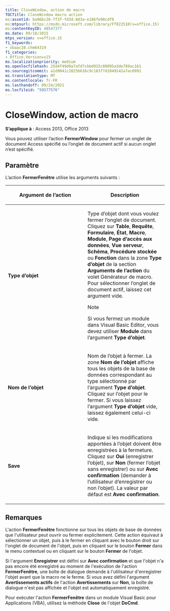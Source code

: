 ```yaml
---
title: CloseWindow, action de macro
TOCTitle: CloseWindow macro action
ms:assetid: ba96bc26-7f3f-fd3d-8d3a-e18bfe90cdf0
ms:mtpsurl: https://msdn.microsoft.com/library/Ff822510(v=office.15)
ms:contentKeyID: 48547377
ms.date: 09/18/2015
mtps_version: v=office.15
f1_keywords:
- vbaac10.chm64319
f1_categories:
- Office.Version=v15
ms.localizationpriority: medium
ms.openlocfilehash: 25d4f49d9a7afd7cbbd915c80895a3de789ac161
ms.sourcegitcommit: a1d9041c20256616c9c183f7d1049142a7ac6991
ms.translationtype: MT
ms.contentlocale: fr-FR
ms.lasthandoff: 09/24/2021
ms.locfileid: "59577576"
---
```

# <a name="closewindow-macro-action"></a>CloseWindow, action de macro


**S’applique à** : Access 2013, Office 2013

Vous pouvez utiliser l’action **FermerWindow** pour fermer un onglet de document Access spécifié ou l’onglet de document actif si aucun onglet n’est spécifié.

## <a name="setting"></a>Paramètre

L’action **FermerFenêtre** utilise les arguments suivants :

<table>
<colgroup>
<col style="width: 50%" />
<col style="width: 50%" />
</colgroup>
<thead>
<tr class="header">
<th><p>Argument de l’action</p></th>
<th><p>Description</p></th>
</tr>
</thead>
<tbody>
<tr class="odd">
<td><p><strong>Type d’objet</strong></p></td>
<td><p>Type d’objet dont vous voulez fermer l’onglet de document. Cliquez sur <strong>Table</strong>, <strong>Requête</strong>, <strong>Formulaire</strong>, <strong>État</strong>, <strong>Macro</strong>, <strong>Module</strong>, <strong>Page d’accès aux données</strong>, <strong>Vue serveur</strong>, <strong>Schéma</strong>, <strong>Procédure stockée</strong> ou <strong>Fonction</strong> dans la zone <strong>Type d’objet</strong> de la section <strong>Arguments de l’action</strong> du volet Générateur de macro. Pour sélectionner l’onglet de document actif, laissez cet argument vide. 

</p>

> [!NOTE]
> Si vous fermez un module dans Visual Basic Editor, vous devez utiliser **Module** dans l’argument **Type d’objet**.


<p></p></td>
</tr>
<tr class="even">
<td><p><strong>Nom de l’objet</strong></p></td>
<td><p>Nom de l’objet à fermer. La zone <strong>Nom de l’objet</strong> affiche tous les objets de la base de données correspondant au type sélectionné par l’argument <strong>Type d’objet</strong>. Cliquez sur l’objet pour le fermer. Si vous laissez l’argument <strong>Type d’objet</strong> vide, laissez également celui-ci vide.</p></td>
</tr>
<tr class="odd">
<td><p><strong>Save</strong></p></td>
<td><p>Indique si les modifications apportées à l’objet doivent être enregistrées à la fermeture. Cliquez sur <strong>Oui</strong> (enregistrer l’objet), sur <strong>Non</strong> (fermer l’objet sans enregistrer) ou sur <strong>Avec confirmation</strong> (demander à l’utilisateur d’enregistrer ou non l’objet). La valeur par défaut est <strong>Avec confirmation</strong>.</p></td>
</tr>
</tbody>
</table>


## <a name="remarks"></a>Remarques

L'action **FermerFenêtre** fonctionne sur tous les objets de base de données que l'utilisateur peut ouvrir ou fermer explicitement. Cette action équivaut à sélectionner un objet, puis à le fermer en cliquant avec le bouton droit sur l'onglet de document de l'objet, puis en cliquant sur le bouton **Fermer** dans le menu contextuel ou en cliquant sur le bouton **Fermer** de l'objet.

Si l'argument **Enregistrer** est défini sur **Avec confirmation** et que l'objet n'a pas encore été enregistré au moment de l'exécution de l'action **FermerFenêtre**, une boîte de dialogue demande à l'utilisateur d'enregistrer l'objet avant que la macro ne le ferme. Si vous avez défini l'argument **Avertissements actifs** de l'action **Avertissements** sur **Non**, la boîte de dialogue n'est pas affichée et l'objet est automatiquement enregistré.

Pour exécuter l'action **FermerFenêtre** dans un module Visual Basic pour Applications (VBA), utilisez la méthode **Close** de l'objet **DoCmd**.

